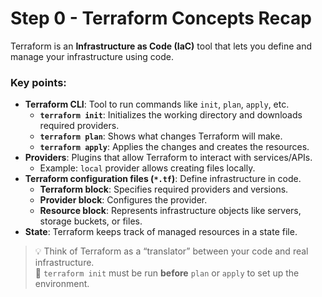 # Step 0 - Terraform Concepts Recap

Terraform is an **Infrastructure as Code (IaC)** tool that lets you define and manage your infrastructure using code.

### Key points:

- **Terraform CLI**: Tool to run commands like `init`, `plan`, `apply`, etc.
  - **`terraform init`**: Initializes the working directory and downloads required providers.
  - **`terraform plan`**: Shows what changes Terraform will make.
  - **`terraform apply`**: Applies the changes and creates the resources.
- **Providers**: Plugins that allow Terraform to interact with services/APIs.  
  - Example: `local` provider allows creating files locally.
- **Terraform configuration files (`*.tf`)**: Define infrastructure in code.
  - **Terraform block**: Specifies required providers and versions.
  - **Provider block**: Configures the provider.
  - **Resource block**: Represents infrastructure objects like servers, storage buckets, or files.
- **State**: Terraform keeps track of managed resources in a state file.

> 💡 Think of Terraform as a “translator” between your code and real infrastructure.  
> 🔹 `terraform init` must be run **before** `plan` or `apply` to set up the environment.
